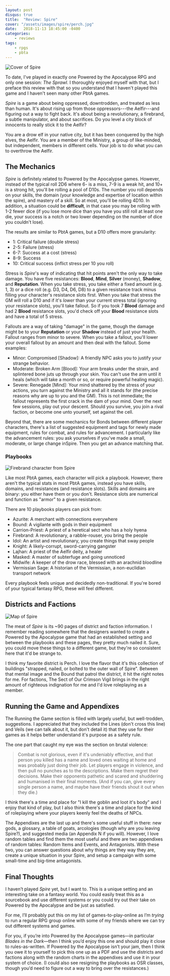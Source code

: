 ```yaml
---
layout: post
disqus: true
title:  "Review: Spire"
cover: "/assets/images/spire/perch.jpg"
date:   2018-11-13 18:45:00 -0400
categories:
    - reviews
tags:
    - rpgs
    - pbta
---
```


![Cover of Spire](./cover.jpg)

To date, I've played in exactly one Powered by the Apocalypse RPG and only one session: _The Sprawl_. I thoroughly enjoyed myself with that, but I preface this review with that so you understand that I haven't played this game and I haven't seen many other PbtA games.

_Spire_ is a game about being oppressed, downtrodden, and treated as less than human. It's about rising up from those oppressors---the Aelfir---and figuring out a way to fight back. It's about being a revolutionary, a firebrand, a subtle manipulator, and about sacrifices. Do you level a city block of innocents to really stick it to the Aelfir?

You are a drow elf in your native city, but it has been conquered by the high elves, the Aelfir. You are a member of the Ministry, a group of like-minded, but independent, members in different cells. Your job is to do what you can to overthrow the Aelfir.

## The Mechanics

_Spire_ is definitely related to Powered by the Apocalypse games. However, instead of the typical roll 2D6 where 6- is a miss, 7-9 is a weak hit, and 10+ is a strong hit, you'll be rolling a pool of D10s. The number you roll depends on your skills, the domain (your knowledge and expertise of location within the spire), and mastery of a skill. So at most, you'll be rolling 4D10. In addition, a situation could be **difficult**, in that case you may be rolling with 1-2 fewer dice (if you lose more dice than you have you still roll at least one die, your success is a notch or two lower depending on the number of dice you couldn't lose).

The results are similar to PbtA games, but a D10 offers more granularity:

- 1: Critical failure (double stress)
- 2-5: Failure (stress)
- 6-7: Success at a cost (stress)
- 8-9: Success
- 10: Critical success (inflict stress per 10 you roll)

Stress is _Spire_'s way of indicating that hit points aren't the only way to take damage. You have five resistances: **Blood**, **Mind**, **Silver** (money), **Shadow**, and **Reputation**. When you take stress, you take either a fixed amount (e.g. 1, 3) or a dice roll (e.g. D3, D4, D6, D8) to a given resistance track minus filling your character's resistance slots first. When you take that stress the GM will roll a D10 and if it's _lower_ than your current stress total (ignoring your resistance slots), you'll take fallout. So if you took 7 **Blood** damage and had 2 **Blood** resistance slots, you'd check off your **Blood** resistance slots and have a total of 5 stress.

Fallouts are a way of taking "damage" in the game, though the damage might be to your **Reputation** or your **Shadow** instead of just your health. Fallout ranges from minor to severe. When you take a fallout, you'll lower your overall fallout by an amount and then deal with the fallout. Some examples:

- Minor: Compromised [Shadow]: A friendly NPC asks you to justify your strange behavior.
- Moderate: Broken Arm [Blood]: Your arm breaks under the strain, and splintered bone juts up through your skin. You can't use the arm until it heals (which will take a month or so, or require powerful healing magic).
- Severe: Renegade [Mind]: Your mind shattered by the stress of your actions, you turn against the Ministry and all it stands for (the precise reasons why are up to you and the GM). This is not immediate; the fallout represents the first crack in the dam of your mind. Over the next few sessions, play out your descent. Should you survive, you join a rival faction, or become one unto yourself, set against the cell.

Beyond that, there are some mechanics for Bonds between different player characters, there's a list of suggested equipment and tags for newly made equipment, rules for combat, and rules for advancement. I particularly like the advancement rules: you ask yourselves if you've made a small, moderate, or large change inSpire. Then you get an advance matching that.

### Playbooks

![Firebrand character from Spire](./firebrand.jpg)

Like most PbtA games, each character will pick a playbook. However, there aren't the typical stats in most PbtA games, instead you have skills, domains, and resistances (and resistance slots). Skills and domains are binary: you either have them or you don't. Resistance slots are numerical and function as "armor" to a given resistance.

There are 10 playbooks players can pick from:

- Azurite: A merchant with connections everywhere
- Bound: A vigilante with gods in their equipment
- Carrion-Priest: A priest of a heretical sect who has a holy hyena
- Firebrand: A revolutionary, a rabble-rouser, you bring the people
- Idol: An artist and revolutionary, you create things that sway people
- Knight: A likely-corrupt, sword-carrying gangster
- Lajhan: A priest of the Aelfir deity, a healer
- Masked: A master of subterfuge and going unnoticed
- Midwife: A keeper of the drow race, blessed with an arachnid bloodline
- Vermissian Sage: A historian of the Vermissian, a non-euclidian transport network

Every playbook feels unique and decidedly non-traditional. If you're bored of your typical fantasy RPG, these will feel different.

## Districts and Factions

![Map of Spire](./map.jpg)

The meat of _Spire_ is its ~90 pages of district and faction information. I remember reading somewhere that the designers wanted to create a Powered by the Apocalypse game that had an established setting and between the playbooks and these pages, they pretty much nailed it. Sure, you could move these things to a different game, but they're so consistent here that it'd be strange to.

I think my favorite district is Perch. I love the flavor that it's this collection of buildings "strapped, nailed, or bolted to the outer wall of Spire". Between that mental image and the Bound that patrol the district, it hit the right notes for me. For factions, The Sect of Our Crimson Vigil brings in the right amount of righteous indignation for me and I'd love roleplaying as a member.

## Running the Game and Appendixes

The Running the Game section is filled with largely useful, but well-trodden, suggestions. I appreciated that they included the Lines (don't cross this line) and Veils (we can talk about it, but don't detail it) that they use for their games as it helps better understand it's purpose as a safety rule.

The one part that caught my eye was the section on brutal violence:

> Combat is not glorious, even if it's undeniably effective, and that person you killed has a name and loved ones waiting at home and was probably just doing their job. Let players engage in violence, and then pull no punches as to the descriptions. Make them regret their decisions. Make their opponents pathetic and scared and shuddering and humanised in their final moments. (And if you can, give every single person a name, and maybe have their friends shout it out when they die.)

I think there's a time and place for "I kill the goblin and loot it's body" and I enjoy that kind of play, but I also think there's a time and place for the kind of roleplaying where your players keenly feel the deaths of NPCs.

The Appendixes are the last up and there's some useful stuff in there: new gods, a glossary, a table of goats, arcologies (though why are you leaving Spire?), and suggested media (an Appendix N if you will). However, I love random tables and find them the most useful and there are two appendixes of random tables: Random Items and Events, and Antagonists. With these two, you can answer questions about why things are they way they are, create a unique situation in your Spire, and setup a campaign with some small-time and big-time antagonists.

## Final Thoughts

I haven’t played _Spire_ yet, but I want to. This is a unique setting and an interesting take on a fantasy world. You could easily treat this as a sourcebook and use different systems or you could try out their take on Powered by the Apocalypse and be just as satisfied.

For me, I’ll probably put this on my list of games-to-play-online as I’m _trying_ to run a regular RPG group online with some of my friends where we can try out different systems and games.

For you, if you’re into Powered by the Apocalypse games—in particular _Blades in the Dark_—then I think you’d enjoy this one and should play it close to rules-as-written. If Powered by the Apocalypse isn’t your jam, then I think you owe it to yourself to pick this one up as a PDF and use the districts and factions along with the random charts in the appendixes and use it in your system of choice. (I could also see resigning the playbooks as OSR classes, though you’d need to figure out a way to bring over the resistances.)
